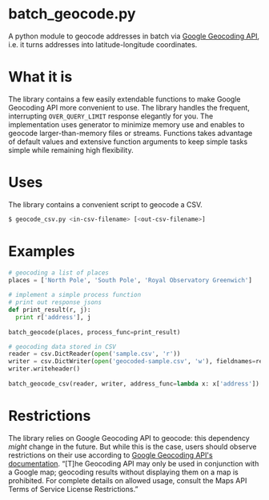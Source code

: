 batch_geocode.py
================

A python module to geocode addresses in batch via [Google Geocoding API][1], i.e. it turns addresses into latitude-longitude coordinates.

What it is
==========

The library contains a few easily extendable functions to make Google Geocoding API more convenient to use. The library handles the frequent, interrupting `OVER_QUERY_LIMIT` response elegantly for you. The implementation uses generator to minimize memory use and enables to geocode larger-than-memory files or streams. Functions takes advantage of default values and extensive function arguments to keep simple tasks simple while remaining high flexibility.

Uses
====

The library contains a convenient script to geocode a CSV.

``` bash
$ geocode_csv.py <in-csv-filename> [<out-csv-filename>]
```

Examples
========
``` python
# geocoding a list of places
places = ['North Pole', 'South Pole', 'Royal Observatory Greenwich']
	
# implement a simple process function
# print out response jsons
def print_result(r, j):
  print r['address'], j
	
batch_geocode(places, process_func=print_result)
```

``` python
# geocoding data stored in CSV
reader = csv.DictReader(open('sample.csv', 'r'))
writer = csv.DictWriter(open('geocoded-sample.csv', 'w'), fieldnames=reader.fieldnames+['latitude', 'longitude'])
writer.writeheader()
	
batch_geocode_csv(reader, writer, address_func=lambda x: x['address'])
```

Restrictions
============

The library relies on Google Geocoding API to geocode: this dependency _might_ change in the future. But while this is the case, users should observe restrictions on their use according to [Google Geocoding API's documentation][1]. “[T]he Geocoding API may only be used in conjunction with a Google map; geocoding results without displaying them on a map is prohibited. For complete details on allowed usage, consult the Maps API Terms of Service License Restrictions.”

[1]: https://developers.google.com/maps/documentation/geocoding
